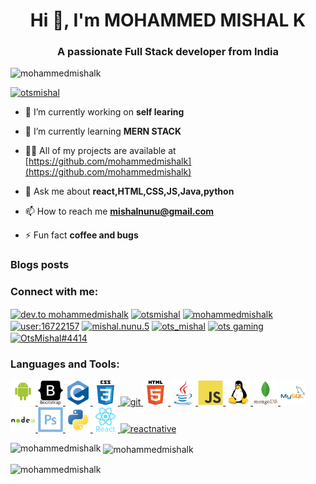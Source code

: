 
<h1 align="center">Hi 👋, I'm MOHAMMED MISHAL K</h1>
<h3 align="center">A passionate Full Stack developer from India</h3>

<p align="left"> <img src="https://komarev.com/ghpvc/?username=mohammedmishalk&label=Profile%20views&color=0e75b6&style=flat" alt="mohammedmishalk" /> </p>

<p align="left"> <a href="https://twitter.com/otsmishal" target="blank"><img src="https://img.shields.io/twitter/follow/otsmishal?logo=twitter&style=for-the-badge" alt="otsmishal" /></a> </p>

- 🔭 I’m currently working on **self learing**

- 🌱 I’m currently learning **MERN STACK**

- 👨‍💻 All of my projects are available at [https://github.com/mohammedmishalk](https://github.com/mohammedmishalk)

- 💬 Ask me about **react,HTML,CSS,JS,Java,python**

- 📫 How to reach me **mishalnunu@gmail.com**

- ⚡ Fun fact **coffee and bugs**

### Blogs posts
<!-- BLOG-POST-LIST:START -->
<!-- BLOG-POST-LIST:END -->

<h3 align="left">Connect with me:</h3>
<p align="left">
<a href="https://dev.to/dev.to mohammedmishalk" target="blank"><img align="center" src="https://cdn.jsdelivr.net/npm/simple-icons@3.0.1/icons/dev-dot-to.svg" alt="dev.to mohammedmishalk" height="30" width="40" /></a>
<a href="https://twitter.com/otsmishal" target="blank"><img align="center" src="https://raw.githubusercontent.com/rahuldkjain/github-profile-readme-generator/master/src/images/icons/Social/twitter.svg" alt="otsmishal" height="30" width="40" /></a>
<a href="https://linkedin.com/in/mohammedmishalk" target="blank"><img align="center" src="https://raw.githubusercontent.com/rahuldkjain/github-profile-readme-generator/master/src/images/icons/Social/linked-in-alt.svg" alt="mohammedmishalk" height="30" width="40" /></a>
<a href="https://stackoverflow.com/users/16722157" target="blank"><img align="center" src="https://raw.githubusercontent.com/rahuldkjain/github-profile-readme-generator/master/src/images/icons/Social/stack-overflow.svg" alt="user:16722157" height="30" width="40" /></a>
<a href="https://fb.com/mishal.nunu.5" target="blank"><img align="center" src="https://raw.githubusercontent.com/rahuldkjain/github-profile-readme-generator/master/src/images/icons/Social/facebook.svg" alt="mishal.nunu.5" height="30" width="40" /></a>
<a href="https://instagram.com/ots_mishal" target="blank"><img align="center" src="https://raw.githubusercontent.com/rahuldkjain/github-profile-readme-generator/master/src/images/icons/Social/instagram.svg" alt="ots_mishal" height="30" width="40" /></a>
<a href="https://www.youtube.com/channel/UCUjwcQQ0tZsuvxvSB44Q2Eg" target="blank"><img align="center" src="https://raw.githubusercontent.com/rahuldkjain/github-profile-readme-generator/master/src/images/icons/Social/youtube.svg" alt="ots gaming" height="30" width="40" /></a>
<a href="https://discord.gg/OtsMishal#4414" target="blank"><img align="center" src="https://raw.githubusercontent.com/rahuldkjain/github-profile-readme-generator/master/src/images/icons/Social/discord.svg" alt="OtsMishal#4414" height="30" width="40" /></a>
</p>

<h3 align="left">Languages and Tools:</h3>
<p align="left"> <a href="https://developer.android.com" target="_blank"> <img src="https://raw.githubusercontent.com/devicons/devicon/master/icons/android/android-original-wordmark.svg" alt="android" width="40" height="40"/> </a> <a href="https://getbootstrap.com" target="_blank"> <img src="https://raw.githubusercontent.com/devicons/devicon/master/icons/bootstrap/bootstrap-plain-wordmark.svg" alt="bootstrap" width="40" height="40"/> </a> <a href="https://www.cprogramming.com/" target="_blank"> <img src="https://raw.githubusercontent.com/devicons/devicon/master/icons/c/c-original.svg" alt="c" width="40" height="40"/> </a> <a href="https://www.w3schools.com/css/" target="_blank"> <img src="https://raw.githubusercontent.com/devicons/devicon/master/icons/css3/css3-original-wordmark.svg" alt="css3" width="40" height="40"/> </a> <a href="https://git-scm.com/" target="_blank"> <img src="https://www.vectorlogo.zone/logos/git-scm/git-scm-icon.svg" alt="git" width="40" height="40"/> </a> <a href="https://www.w3.org/html/" target="_blank"> <img src="https://raw.githubusercontent.com/devicons/devicon/master/icons/html5/html5-original-wordmark.svg" alt="html5" width="40" height="40"/> </a> <a href="https://www.java.com" target="_blank"> <img src="https://raw.githubusercontent.com/devicons/devicon/master/icons/java/java-original.svg" alt="java" width="40" height="40"/> </a> <a href="https://developer.mozilla.org/en-US/docs/Web/JavaScript" target="_blank"> <img src="https://raw.githubusercontent.com/devicons/devicon/master/icons/javascript/javascript-original.svg" alt="javascript" width="40" height="40"/> </a> <a href="https://www.linux.org/" target="_blank"> <img src="https://raw.githubusercontent.com/devicons/devicon/master/icons/linux/linux-original.svg" alt="linux" width="40" height="40"/> </a> <a href="https://www.mongodb.com/" target="_blank"> <img src="https://raw.githubusercontent.com/devicons/devicon/master/icons/mongodb/mongodb-original-wordmark.svg" alt="mongodb" width="40" height="40"/> </a> <a href="https://www.mysql.com/" target="_blank"> <img src="https://raw.githubusercontent.com/devicons/devicon/master/icons/mysql/mysql-original-wordmark.svg" alt="mysql" width="40" height="40"/> </a> <a href="https://nodejs.org" target="_blank"> <img src="https://raw.githubusercontent.com/devicons/devicon/master/icons/nodejs/nodejs-original-wordmark.svg" alt="nodejs" width="40" height="40"/> </a> <a href="https://www.photoshop.com/en" target="_blank"> <img src="https://raw.githubusercontent.com/devicons/devicon/master/icons/photoshop/photoshop-line.svg" alt="photoshop" width="40" height="40"/> </a> <a href="https://www.python.org" target="_blank"> <img src="https://raw.githubusercontent.com/devicons/devicon/master/icons/python/python-original.svg" alt="python" width="40" height="40"/> </a> <a href="https://reactjs.org/" target="_blank"> <img src="https://raw.githubusercontent.com/devicons/devicon/master/icons/react/react-original-wordmark.svg" alt="react" width="40" height="40"/> </a> <a href="https://reactnative.dev/" target="_blank"> <img src="https://reactnative.dev/img/header_logo.svg" alt="reactnative" width="40" height="40"/> </a> </p>

<p><img align="left" src="https://github-readme-stats.vercel.app/api/top-langs?username=mohammedmishalk&show_icons=true&locale=en&layout=compact" alt="mohammedmishalk" /></p>

<p>&nbsp;<img align="center" src="https://github-readme-stats.vercel.app/api?username=mohammedmishalk&show_icons=true&locale=en" alt="mohammedmishalk" /></p>

<p><img align="center" src="https://github-readme-streak-stats.herokuapp.com/?user=mohammedmishalk&" alt="mohammedmishalk" /></p>
